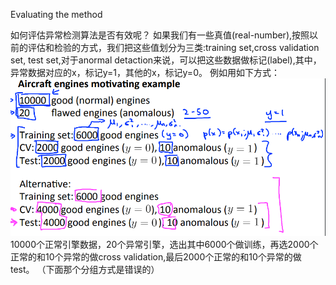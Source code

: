 Evaluating the method

如何评估异常检测算法是否有效呢？
如果我们有一些真值(real-number),按照以前的评估和检验的方式，我们把这些值划分为三类:training set,cross validation set, test set,对于anormal detaction来说，可以把这些数据做标记(label),其中，异常数据对应的x，标记y=1，其他的x，标记y=0。
例如用如下方式：
![](/机器学习/images/82.PNG)
10000个正常引擎数据，20个异常引擎，选出其中6000个做训练，再选2000个正常的和10个异常的做cross validation,最后2000个正常的和10个异常的做test。
（下面那个分组方式是错误的）


